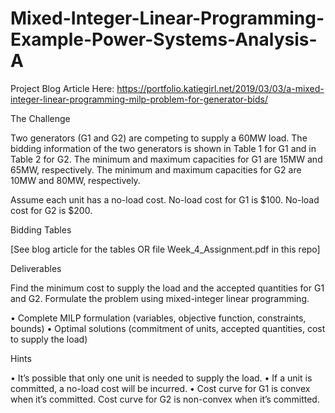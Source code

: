 # Mixed-Integer-Linear-Programming-Example-Power-Systems-Analysis-A

Project Blog Article Here: https://portfolio.katiegirl.net/2019/03/03/a-mixed-integer-linear-programming-milp-problem-for-generator-bids/

The Challenge

Two generators (G1 and G2) are competing to supply a 60MW load. The bidding information of the two generators is shown in Table 1 for G1 and in Table 2 for G2. The minimum and maximum capacities for G1 are 15MW and 65MW, respectively. The minimum and maximum capacities for G2 are 10MW and 80MW, respectively. 

Assume each unit has a no-load cost. No-load cost for G1 is $100. No-load cost for G2 is $200.

Bidding Tables

[See blog article for the tables OR file Week_4_Assignment.pdf in this repo]

Deliverables

Find the minimum cost to supply the load and the accepted quantities for G1 and G2. Formulate the problem using mixed-integer linear programming. 
 
• Complete MILP formulation (variables, objective function, constraints, bounds) 
• Optimal solutions (commitment of units, accepted quantities, cost to supply the load) 

Hints 

• It’s possible that only one unit is needed to supply the load. 
• If a unit is committed, a no-load cost will be incurred. 
• Cost curve for G1 is convex when it’s committed. Cost curve for G2 is non-convex when it’s committed. 


